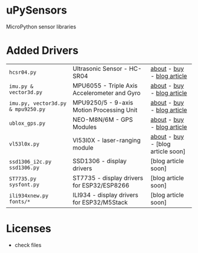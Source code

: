 # uPySensors
MicroPython sensor libraries


# Added Drivers

|   |   |   |
|:--|:--|:--|
|`hcsr04.py`|Ultrasonic Sensor - HC-SR04 | [about](https://cdn.sparkfun.com/datasheets/Sensors/Proximity/HCSR04.pdf) - [buy](https://www.banggood.com/de/Wholesale-Ultrasonic-Module-HC-SR04-Distance-Measuring-Ranging-Transducer-Sensor-p-40313.html?p=QW0903761303201409LG) - [blog article](https://lemariva.com/blog/2018/06/tutorial-getting-started-with-micropython-sensors)|
|`imu.py & vector3d.py`| MPU6055 - Triple Axis Accelerometer and Gyro |[about](https://www.invensense.com/products/motion-tracking/6-axis/mpu-6500/) - [buy](https://www.banggood.com/de/5pcs-GY-6500-MPU6500-6DOF-6-Axis-Attitude-Acceleration-Gyroscope-Sensor-Module-SPI-Interface-p-1291399.html?p=QW0903761303201409LG) - [blog article](https://lemariva.com/blog/2018/06/micropython-camera-stabilisation-application)||
|`imu.py, vector3d.py & mpu9250.py`| MPU9250/5 - 9-axis Motion Processing Unit |[about](https://www.invensense.com/products/motion-tracking/9-axis/mpu-9250/) - [buy](https://www.banggood.com/de/GY-91-MPU9250-BMP280-10DOF-Acceleration-Gyroscope-Compass-Nine-Shaft-Sensor-Module-p-1129541.html?p=QW0903761303201409LG) - [blog article](https://lemariva.com/blog/2018/06/micropython-camera-stabilisation-application)|
|`ublox_gps.py` | NEO-M8N/6M - GPS Modules |[about](https://www.u-blox.com/de/product/neo-m8-series) - [buy](https://rover.ebay.com/rover/1/707-53477-19255-0/1?toolid=20001&campid=5338002758&customid=link&mpre=http%3A%2F%2Fwww.ebay.de%2Fitm%2F272470133068%3F_trksid%3Dp2060353.m2749.l2649%26ssPageName%3DSTRK%253AMEBIDX%253AIT) - [blog article](https://lemariva.com/blog/2017/04/wipy-2-0-weather-report-neo-m8n)|
|`vl53l0x.py` |  Vl53l0X - laser-ranging module |[about](http://www.st.com/en/imaging-and-photonics-solutions/vl53l0x.html) - [buy](https://www.banggood.com/de/GY-530-VL53L0X-Laser-Ranging-Sensor-Module-IIC-Communication-Ranging-Module-p-1201341.html?p=QW0903761303201409LG) - [blog article soon]|
|`ssd1306_i2c.py` `ssd1306.py` | SSD1306 - display drivers | [blog article soon] |
|`ST7735.py` `sysfont.py` | ST7735 - display drivers for ESP32/ESP8266 | [blog article soon] |
|`ili934xnew.py` `fonts/*` | ILI934 - display drivers for ESP32/M5Stack | [blog article soon] |

# Licenses
* check files
